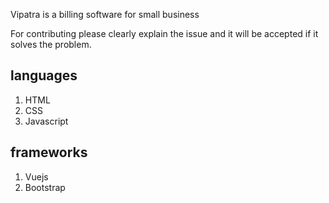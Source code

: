 Vipatra is a billing software for small business

For contributing please clearly explain the issue and it will be accepted if it solves the problem.

## languages

1. HTML
2. CSS
3. Javascript

## frameworks

1. Vuejs
2. Bootstrap
